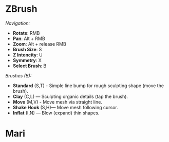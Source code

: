 # ZBrush

_Navigation:_
- **Rotate**: RMB
- **Pan**: Alt + RMB
- **Zoom**: Alt + release RMB 
- **Brush Size**: S
- **Z Intencity**: U
- **Symmetry**: X
- **Select Brush**: B

_Brushes (B):_
- **Standard** (S,T) - Simple line bump for rough sculpting shape (move the brush).
- **Clay** (C,L) — Sculpting organic details (tap the brush).
- **Move** (M,V) - Move mesh via straight line.
- **Shake Hook** (S,H)— Move mesh following cursor.
- **Inflat** (I,N) — Blow (expand) thin shapes. 


# Mari